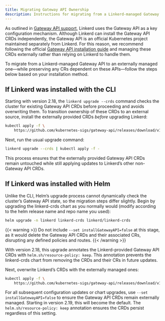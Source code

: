 ```yaml
---
title: Migrating Gateway API Ownership
description: Instructions for migrating from a Linkerd-managed Gateway API to an externally managed Gateway API, ensuring no loss of dependent CRs during the transition.
---
```


As outlined in [Gateway API support](../../features/gateway-api/), Linkerd uses
the Gateway API as a key configuration mechanism. Although Linkerd can install
the Gateway API CRDs independently, the Gateway API is an official Kubernetes
project maintained separately from Linkerd. For this reason, we recommend
following the official [Gateway API installation
guide](https://gateway-api.sigs.k8s.io/guides/#installing-gateway-api) and
managing these CRDs externally rather than relying on Linkerd to handle them.

To migrate from a Linkerd-managed Gateway API to an externally managed one—while
preserving any CRs dependent on these APIs—follow the steps below based on your
installation method.

## If Linkerd was installed with the CLI

Starting with version 2.18, the `linkerd upgrade --crds` command checks the
cluster for existing Gateway API CRDs before proceeding and avoids overwriting
them. To transition ownership of these CRDs to an external source, install the
externally provided CRDs _before_ upgrading Linkerd:

```bash
kubectl apply -f \
    https://github.com/kubernetes-sigs/gateway-api/releases/download/v1.1.1/experimental-install.yaml
```

Next, run the usual upgrade command:

```bash
linkerd upgrade --crds | kubectl apply -f -
```

This process ensures that the externally provided Gateway API CRDs remain
untouched while still applying updates to Linkerd’s other non-Gateway API CRDs.

## If Linkerd was installed with Helm

Unlike the CLI, Helm’s upgrade process cannot dynamically check the cluster’s
Gateway API state, so the migration steps differ slightly. Begin by upgrading
the linkerd-crds chart as you normally would (modify according to the helm
release name and repo name you used):

```bash
helm upgrade -n linkerd linkerd-crds linkerd/linkerd-crds
```

{{< warning >}}
Do not include `--set installGatewayAPI=false` at this stage, as it would delete
the Gateway API CRDs and their associated CRs, disrupting any defined policies
and routes.
{{< /warning >}}

With version 2.18, this upgrade annotates the Linkerd-provided Gateway API CRDs
with `helm.sh/resource-policy: keep`. This annotation prevents the linkerd-crds
chart from removing the CRDs and their CRs in future updates.

Next, overwrite
Linkerd’s CRDs with the externally managed ones:

```bash
kubectl apply -f \
    https://github.com/kubernetes-sigs/gateway-api/releases/download/v1.1.1/experimental-install.yaml
```

For all subsequent configuration updates or chart upgrades, use `--set
installGatewayAPI=false` to ensure the Gateway API CRDs remain externally
managed. Starting in version 2.19, this will become the default. The
`helm.sh/resource-policy: keep` annotation ensures the CRDs persist regardless
of this setting.

